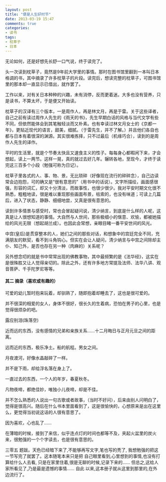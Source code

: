 ```yaml
---
layout: post
title: "便是人生好时节"
date: 2013-03-19 15:47
comments: true
categories: 
- 读书
tags:
- 枕草子
- 日本
---
```


无论如何，还是好想先长舒一口气说，终于读完了。

头一次读到枕草子，竟然是9年前大学里的事情。那时在图书馆里翻到一本叫日本格调的书，其中摘录了许多枕草子的片段。读完后，想读完整的枕草子，可图书馆里的那本却一直显示已借出，就作罢了。

工作以来，对有关日本种种的兴趣，未有消停，反而更着迷。大多也没有营养，只是读书，不算太坏，于是便又开始读。

枕草子的汉译有三个版本，一是周作人，再是林文月，再是于雷。关于这些译者，自己之前有读过周作人先生的《雨天的书》，先生早期白话的风格与当代文学有些不同，但依然能体会到其笔触轻淡而又朴素。也有幸读过林文月女士的《京都一年》，更贴近现代的语言，甜美，细腻。（于雷先生，并不了解。）并且他们各自也都与日本有着很深的渊源。其实很难拣择，只不过最后（机缘巧合），读到的是周作人先生的译作。

平时的生活里，就是个节奏太快且又速食主义的性子。每每身心都暇闲下来，才会想起，读上一两节。这样一晃，真的就过去好几年。辗转各地，至现今，才终于读完这三百多个小段（勉强可称为日记）。

枕草子里各式的人、事、物、景，无比琐碎（好像现在流行的碎碎念），自己边读常会边抱怨，可的确又是“很有意思的”（用书中的话说）。文字所描绘，画面感很强，形容的词汇，却又十分清淡，而故事性，也很少很少。我对平安时期文化很不熟悉，粗粗地读，很是难以重现那些画面布景，枯索的，也没有味道；可读上几篇后，进入了状态，静静、细细地尝，又真是很有意思的。

读到许多情景与感受时，常也会冒起疑问说，清少纳言，到底是什么样的人呢，这真是让人很想知道的事情。大自然与人世间，那些极细小的惬意、欢愉，都被她描绘的风光无限（想起胡兰成）。也因此会常想，亲眼目睹一番平安世间的风光。

中宫(皇后)是贯穿整本的人，她们之间的那些对话，和想象中的宫廷完全不同，充满朋友的默契，看不到斗角钩心。但实在会让人疑问，清少纳言与中宫之间除却主仆、知己外，是否也存在另一种（肉麻的）关系呢？

另外想念叨的就是书中常常出现的佛教事物，其中最频繁的是《法华经》，这实在是很殊胜又让人觉得亲切的。除此之外，还有许多地方常提及法师、法华八讲、观音菩萨、千手陀罗尼等等。
<!-- more -->
#### 其二 摘录（喜欢或有趣的）

可爱的幼儿暂时抱来玩着，却驯熟了，随即抱着却睡去了，这也是很可爱的。

并不很深的相爱的女人，身体不很好，很长久的生着病，恐怕在男子的心里，也是觉得很烦杂的吧。

露应别泪(珠落空)

近而远的东西，没有感情的兄弟和亲族关系……十二月晦日与正月元旦之间的距离。

远而近的东西，极乐净土。船的航程。男女之间。

月夜渡河，好像水晶敲碎了一样。

并不是下雨，却给浮名落在身上了。

一直过去的东西，一个人的年岁，春夏秋冬。

凡物夜啼，都绝佳妙，唯独小儿夜啼，却是不佳。

并不怎么熟悉的人说出一句古歌或者故事，（当时不好问），后来由别人问明白了，觉得是很高兴。随后在什么书本里面看到了，这是很愉快的，心想原来是出在这里么，更觉得当初说这话的人很有意思了。

因为喜欢，心也乱了……

在薄暗的时候，接到了来信，似乎连点灯的时间也都等不及，夹起火盆里的炭火来，很勉强的一个个字读去，也是很有意思的。

三零五 题跋。天色已经暗下来了,不能够再写文字,笔也写的秃了, 我想勉强的把这一节写完了就罢了。这本随笔本来只是把 自己眼里看到,心里想到的事情,也没有打算给什么人去看, 只是在家里住着,很是无聊的时候,记录下来的……
但总之,这给人家所看见了,乃是最是遗憾的事情…… 自此 以来,这本册子就从这里到那里的,在外边流行了。

